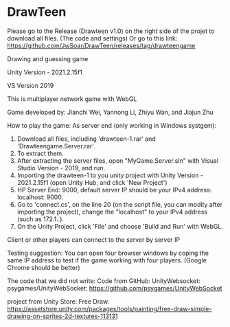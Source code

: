 # DrawTeen

Please go to the Release (Drawteen v1.0) on the right side of the projet to download all files. (The code and settings)
Or go to this link: https://github.com/JwSoar/DrawTeen/releases/tag/drawteengame

Drawing and guessing game

Unity Version - 2021.2.15f1

VS Version 2019

This is multiplayer network game with WebGL

Game developed by: Jianchi Wei, Yannong Li, Zhiyu Wan, and Jiajun Zhu

How to play the game:
  As server end (only working in Windows systgem):
  1. Download all files, including 'drawteen-1.rar' and 'Drawteengame.Server.rar'.
  2. To extract them.
  3. After extracting the server files, open "MyGame.Server.sln" with Visual Studio Version - 2019, and run.
  4. Importing the drawteen-1 to you unity project with Unity Version - 2021.2.15f1 (open Unity Hub, and click 'New Project')
  5. HP Server End: 9000, default server IP should be your IPv4 address: localhost: 9000.
  6. Go to 'connect.cs', on the line 20 (on the script file, you can modity after importing the project), change the "localhost" to your IPv4 address (such as 172.1..).
  7. On the Unity Project, click 'File' and choose 'Build and Run' with WebGL.
 
 Client or other players can connect to the server by server IP
 
Testing suggestion:
 You can open four browser windows by coping the same IP address to test if the game working with four players. (Google Chrome should be better)

The code that we did not write:
Code from GitHub:
UnityWebsocket: psygames/UnityWebSocket: https://github.com/psygames/UnityWebSocket

project from Unity Store:
Free Draw: https://assetstore.unity.com/packages/tools/painting/free-draw-simple-drawing-on-sprites-2d-textures-113131
